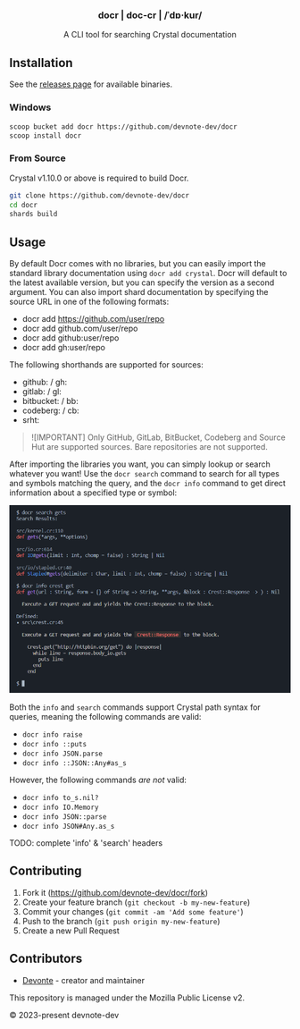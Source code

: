 <p>
  <h3 align="center">docr | doc-cr | /ˈdɒ·kur/</h3>
  <p align="center">A CLI tool for searching Crystal documentation</p>
</p>

## Installation

See the [releases page](https://github.com/devnote-dev/docr/releases/latest) for available binaries.

### Windows

```
scoop bucket add docr https://github.com/devnote-dev/docr
scoop install docr
```

### From Source

Crystal v1.10.0 or above is required to build Docr.

```sh
git clone https://github.com/devnote-dev/docr
cd docr
shards build
```

## Usage

By default Docr comes with no libraries, but you can easily import the standard library documentation using `docr add crystal`. Docr will default to the latest available version, but you can specify the version as a second argument. You can also import shard documentation by specifying the source URL in one of the following formats:

- docr add https://github.com/user/repo
- docr add github.com/user/repo
- docr add github:user/repo
- docr add gh:user/repo

The following shorthands are supported for sources:

- github: / gh:
- gitlab: / gl:
- bitbucket: / bb:
- codeberg: / cb:
- srht:

> ![IMPORTANT]
> Only GitHub, GitLab, BitBucket, Codeberg and Source Hut are supported sources. Bare repositories are not supported.

After importing the libraries you want, you can simply lookup or search whatever you want! Use the `docr search` command to search for all types and symbols matching the query, and the `docr info` command to get direct information about a specified type or symbol:

![demo_4](/assets/demo_4.png)

Both the `info` and `search` commands support Crystal path syntax for queries, meaning the following commands are valid:

- `docr info raise`
- `docr info ::puts`
- `docr info JSON.parse`
- `docr info ::JSON::Any#as_s`

However, the following commands _are not_ valid:

- `docr info to_s.nil?`
- `docr info IO.Memory`
- `docr info JSON::parse`
- `docr info JSON#Any.as_s`

TODO: complete 'info' & 'search' headers

## Contributing

1. Fork it (https://github.com/devnote-dev/docr/fork)
2. Create your feature branch (`git checkout -b my-new-feature`)
3. Commit your changes (`git commit -am 'Add some feature'`)
4. Push to the branch (`git push origin my-new-feature`)
5. Create a new Pull Request

## Contributors

- [Devonte](https://github.com/devnote-dev) - creator and maintainer

This repository is managed under the Mozilla Public License v2.

© 2023-present devnote-dev
